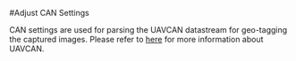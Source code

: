 #Adjust CAN Settings

CAN settings are used for parsing the UAVCAN datastream for geo-tagging the captured images. Please refer to [here](https://mapircamera.gitbooks.io/kernel-development-guide/content/interfacing-with-kernel/software-interface/uavcan.html) for more information about UAVCAN.
